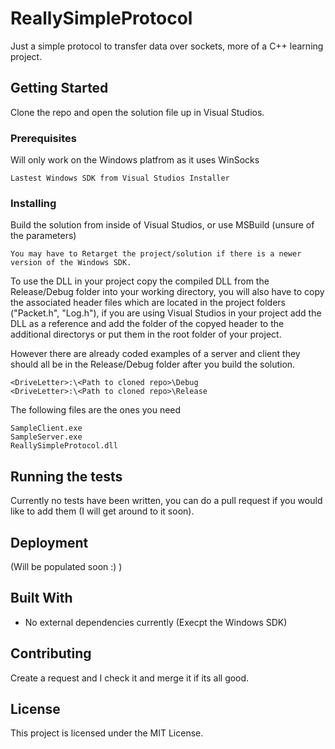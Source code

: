 # ReallySimpleProtocol

Just a simple protocol to transfer data over sockets, more of a C++ learning project.

## Getting Started

Clone the repo and open the solution file up in Visual Studios.

### Prerequisites

Will only work on the Windows platfrom as it uses WinSocks

```
Lastest Windows SDK from Visual Studios Installer
```

### Installing

Build the solution from inside of Visual Studios, or use MSBuild (unsure of the parameters)

```
You may have to Retarget the project/solution if there is a newer version of the Windows SDK.
```

To use the DLL in your project copy the compiled DLL from the Release/Debug folder into your working directory, you will also have to copy the associated header files which are 
located in the project folders ("Packet.h", "Log.h"), if you are using Visual Studios in your project add the DLL as a reference and add the folder of the copyed header to the additional 
directorys or put them in the root folder of your project.

However there are already coded examples of a server and client they should all be in the Release/Debug folder after you build the solution.

```
<DriveLetter>:\<Path to cloned repo>\Debug
<DriveLetter>:\<Path to cloned repo>\Release
```

The following files are the ones you need

```
SampleClient.exe
SampleServer.exe
ReallySimpleProtocol.dll
```

## Running the tests

Currently no tests have been written, you can do a pull request if you would like to add them (I will get around to it soon).

## Deployment

(Will be populated soon :) )

## Built With

* No external dependencies currently (Execpt the Windows SDK)

## Contributing

Create a request and I check it and merge it if its all good.

## License

This project is licensed under the MIT License.

